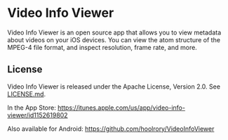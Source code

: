 # Video Info Viewer

Video Info Viewer is an open source app that allows you to view metadata about videos on your iOS devices. You can view the atom structure of the MPEG-4 file format, and inspect resolution, frame rate, and more.

## License

Video Info Viewer is released under the Apache License, Version 2.0. See [LICENSE.md](LICENSE.md).

In the App Store: https://itunes.apple.com/us/app/video-info-viewer/id1152619802

Also available for Android: https://github.com/hoolrory/VideoInfoViewer
